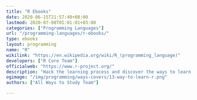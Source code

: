 ```yaml
---
title: "R Ebooks"
date: 2020-06-15T21:57:40+08:00
lastmod: 2020-07-08T01:01:01+03:00
categories: ["Programming Languages"]
url: "/programming-languages/r-ebooks/"
type: ebooks
layout: programming
name: "R"
wikilink: "https://en.wikipedia.org/wiki/R_(programming_language)"
developers: ["R Core Team"]
officialweb: "https://www.r-project.org/"
description: "Hack the learning process and discover the ways to learn R programming easier with their pros and cons suggested for any level from beginner to professional."
ogimage: "/img/programming/ways-covers/13-way-to-learn-r.png"
authors: ["All Ways to Study Team"]

---
```


